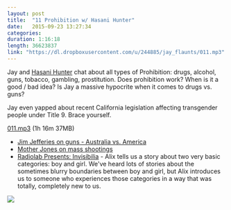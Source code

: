 ```yaml
---
layout: post
title:  "11 Prohibition w/ Hasani Hunter"
date:   2015-09-23 13:27:34
categories: 
duration: 1:16:18
length: 36623837
link: "https://dl.dropboxusercontent.com/u/244885/jay_flaunts/011.mp3"
---
```


Jay and [Hasani Hunter](https://twitter.com/hasanihunter) chat about
all types of Prohibition: drugs, alcohol, guns, tobacco, gambling,
prostitution. Does prohibition work? When is it a good / bad idea? 
Is Jay a massive hypocrite when it comes to drugs vs. guns?

Jay even yapped about recent California legislation affecting transgender
people under Title 9. Brace yourself. 

<a href="{{site.dropbox_url}}/011.mp3" target="_blank">011.mp3</a> (1h 16m 37MB) 

* [Jim Jefferies on guns - Australia vs. America](https://www.youtube.com/watch?v=ENSRIctk0a8&t=30s)
* [Mother Jones on mass shootings](http://www.motherjones.com/politics/2012/07/mass-shootings-map)
* [Radiolab Presents: Invisibilia](http://www.radiolab.org/story/invisibilia/) - Alix tells us a story about two very basic categories: boy and girl. We've heard lots of stories about the sometimes blurry boundaries between boy and girl, but Alix introduces us to someone who experiences those categories in a way that was totally, completely new to us.

<img src="{{site.dropbox_url}}/011/2nd_amendment.jpg">

